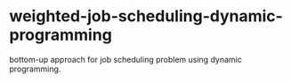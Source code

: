 # weighted-job-scheduling-dynamic-programming

bottom-up approach for job scheduling problem using dynamic programming.
